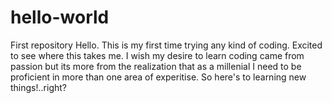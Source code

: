 # hello-world
First repository
Hello. This is my first time trying any kind of coding. Excited to see where this takes me. 
I wish my desire to learn coding came from passion but its more from the realization that as a millenial I need to be proficient in more than one area of experitise. So here's to learning new things!..right?
